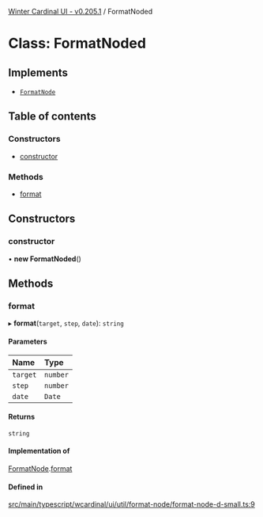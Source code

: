 [Winter Cardinal UI - v0.205.1](../index.md) / FormatNoded

# Class: FormatNoded

## Implements

- [`FormatNode`](../interfaces/FormatNode.md)

## Table of contents

### Constructors

- [constructor](FormatNoded.md#constructor)

### Methods

- [format](FormatNoded.md#format)

## Constructors

### constructor

• **new FormatNoded**()

## Methods

### format

▸ **format**(`target`, `step`, `date`): `string`

#### Parameters

| Name | Type |
| :------ | :------ |
| `target` | `number` |
| `step` | `number` |
| `date` | `Date` |

#### Returns

`string`

#### Implementation of

[FormatNode](../interfaces/FormatNode.md).[format](../interfaces/FormatNode.md#format)

#### Defined in

[src/main/typescript/wcardinal/ui/util/format-node/format-node-d-small.ts:9](https://github.com/winter-cardinal/winter-cardinal-ui/blob/v0.205.1/src/main/typescript/wcardinal/ui/util/format-node/format-node-d-small.ts#L9)
